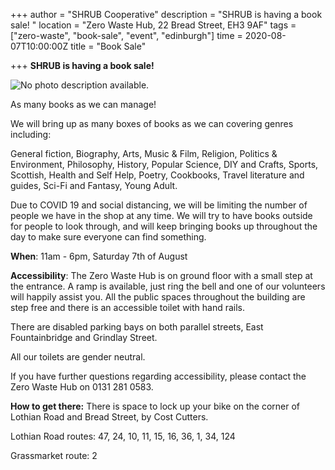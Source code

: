 +++
author = "SHRUB Cooperative"
description = "SHRUB is having a book sale! "
location = "Zero Waste Hub, 22 Bread Street, EH3 9AF"
tags = ["zero-waste", "book-sale", "event", "edinburgh"]
time = 2020-08-07T10:00:00Z
title = "Book Sale"

+++
**SHRUB is having a book sale!** 

![No photo description available.](https://scontent-lht6-1.xx.fbcdn.net/v/t1.0-9/p960x960/110317228_4744025375623045_3217813975773206617_o.jpg?_nc_cat=103&_nc_sid=b386c4&_nc_ohc=Z54z0e0_iPIAX-oq_OC&_nc_ht=scontent-lht6-1.xx&_nc_tp=6&oh=4db76879f1be765c092639e17278e886&oe=5F48435B "Zero Waste Hub by SHRUB")

As many books as we can manage!

We will bring up as many boxes of books as we can covering genres including: 

General fiction, Biography, Arts, Music & Film, Religion, Politics & Environment, Philosophy, History, Popular Science, DIY and Crafts, Sports, Scottish, Health and Self Help, Poetry, Cookbooks, Travel literature and guides, Sci-Fi and Fantasy, Young Adult. 

Due to COVID 19 and social distancing, we will be limiting the number of people we have in the shop at any time. We will try to have books outside for people to look through, and will keep bringing books up throughout the day to make sure everyone can find something.

**When**: 11am - 6pm, Saturday 7th of August

**Accessibility**: The Zero Waste Hub is on ground floor with a small step at the entrance. A ramp is available, just ring the bell and one of our volunteers will happily assist you. All the public spaces throughout the building are step free and there is an accessible toilet with hand rails.

There are disabled parking bays on both parallel streets, East Fountainbridge and Grindlay Street.

All our toilets are gender neutral.

If you have further questions regarding accessibility, please contact the Zero Waste Hub on 0131 281 0583.

**How to get there:** There is space to lock up your bike on the corner of Lothian Road and Bread Street, by Cost Cutters.

Lothian Road routes: 47, 24, 10, 11, 15, 16, 36, 1, 34, 124

Grassmarket route: 2